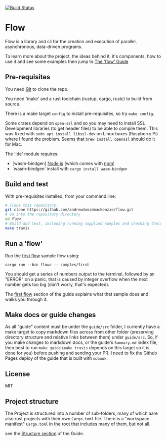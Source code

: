 [![Build Status](https://travis-ci.org/andrewdavidmackenzie/flow.svg?branch=master)](https://travis-ci.org/andrewdavidmackenzie/flow)

# Flow
Flow is a library and cli for the creation and execution of parallel, asynchronous, data-driven programs.

To learn more about the project, the ideas behind it, it's components, how to use it and see some 
examples then jump to [The 'flow' Guide](http://andrewdavidmackenzie.github.io/flow/)

## Pre-requisites

You need [Git](https://git-scm.com) to clone the repo.

You need 'make' and a rust toolchain (rustup, cargo, rustc) to build from source.

There is a make target `config` to install pre-requisites, so try `make config`.

Some crates depend on `open-ssl` and so you may need to install SSL Development libraries (to get header files) 
to be able to compile them. This was fixed with `sudo apt install libssl-dev` on Linux boxes (Raspberry Pi)
where I found the problem. Seems that `brew install openssl` should do it for Mac.

The 'ide' module requires:
* [wasm-bindgen] [Node.js](https://nodejs.org/en/download/) (which comes with [npm](http://npmjs.com))
* 'wasm-bindgen' install with `cargo install wasm-bindgen`

## Build and test

With pre-requisites installed, from your command line:

```bash
# Clone this repository
git clone https://github.com/andrewdavidmackenzie/flow.git
# Go into the repository directory
cd flow
# Build and test, including running supplied samples and checking their output is correct
make travis
```

## Run a 'flow'
Run the [first flow](http://andrewdavidmackenzie.github.io/flow/first_flow/first_flow.html) sample flow using:

```cargo run --bin flowc -- samples/first```

You should get a series of numbers output to the terminal, 
followed by an "ERROR" on a panic, that is caused by integer overflow 
when the next number gets too big (don't worry, that's expected).

The [first flow](http://andrewdavidmackenzie.github.io/flow/first_flow/first_flow.html) section of the guide explains
what that sample does and walks you through it.

## Make docs or guide changes
As all "guide" content must be under the `guide/src` folder, I currently have a make target to copy markdown files 
across from other folder (preserving directory structure and relative links between them) under `guide/src`. 
So, if you make changes to markdown docs, or the guide's `Summary.md` index file, then best to 
run `make guide` (`make travis` depends on this target so it is done for you) before pushing and sending your PR. 
I need to fix the Github Pages deploy of the guide that is built with `mdbook`.

## License

MIT

## Project structure

The Project is structured into a number of sub-folders, many of which aare also rust projects with their own 
`Cargo.toml` file. There is a "workspace manifest" `Cargo.toml` in the root that includes many of them, but not
all.

see the [Structure section](guide/src/developing/structure.md) of the Guide.

